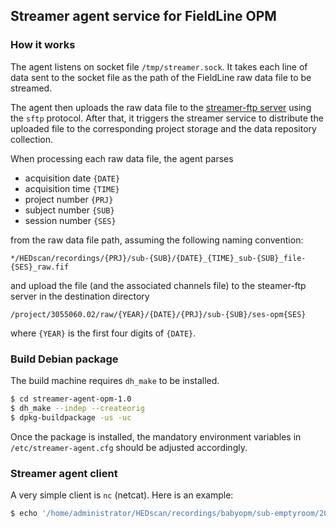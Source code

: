## Streamer agent service for FieldLine OPM

### How it works

The agent listens on socket file `/tmp/streamer.sock`. It takes each line of data sent to the socket file as the path of the FieldLine raw data file to be streamed.

The agent then uploads the raw data file to the [streamer-ftp server](/streamer-ftp) using the `sftp` protocol. After that, it triggers the streamer service to distribute the uploaded file to the corresponding project storage and the data repository collection.

When processing each raw data file, the agent parses

- acquisition date `{DATE}`
- acquisition time `{TIME}`
- project number `{PRJ}`
- subject number `{SUB}`
- session number `{SES}`

from the raw data file path, assuming the following naming convention:

```
*/HEDscan/recordings/{PRJ}/sub-{SUB}/{DATE}_{TIME}_sub-{SUB}_file-{SES}_raw.fif
```

and upload the file (and the associated channels file) to the steamer-ftp server in the destination directory

```
/project/3055060.02/raw/{YEAR}/{DATE}/{PRJ}/sub-{SUB}/ses-opm{SES}
```

where `{YEAR}` is the first four digits of `{DATE}`.

### Build Debian package

The build machine requires `dh_make` to be installed.

```bash
$ cd streamer-agent-opm-1.0
$ dh_make --indep --createorig
$ dpkg-buildpackage -us -uc
```

Once the package is installed, the mandatory environment variables in `/etc/streamer-agent.cfg` should be adjusted accordingly.

### Streamer agent client

A very simple client is `nc` (netcat).  Here is an example:

```bash
$ echo '/home/administrator/HEDscan/recordings/babyopm/sub-emptyroom/20240215_111755_sub-emptyroom_file-hpicoils_raw.fif' | nc -q 0 -U /tmp/streamer.sock
```
